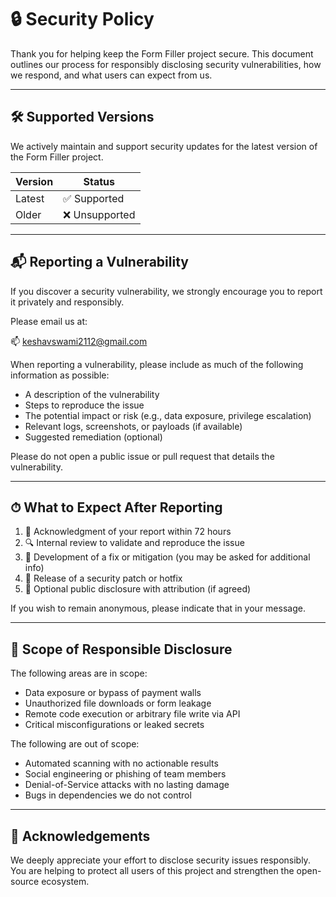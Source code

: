 
# 🔒 Security Policy

Thank you for helping keep the Form Filler project secure. This document outlines our process for responsibly disclosing security vulnerabilities, how we respond, and what users can expect from us.

---

## 🛠 Supported Versions

We actively maintain and support security updates for the latest version of the Form Filler project.

| Version | Status     |
|---------|------------|
| Latest  | ✅ Supported |
| Older   | ❌ Unsupported |

---

## 📬 Reporting a Vulnerability

If you discover a security vulnerability, we strongly encourage you to report it privately and responsibly.

Please email us at:

📫 keshavswami2112@gmail.com

When reporting a vulnerability, please include as much of the following information as possible:

- A description of the vulnerability
- Steps to reproduce the issue
- The potential impact or risk (e.g., data exposure, privilege escalation)
- Relevant logs, screenshots, or payloads (if available)
- Suggested remediation (optional)

Please do not open a public issue or pull request that details the vulnerability.

---

## ⏱ What to Expect After Reporting

1. 🧾 Acknowledgment of your report within 72 hours
2. 🔍 Internal review to validate and reproduce the issue
3. 🔐 Development of a fix or mitigation (you may be asked for additional info)
4. 🚀 Release of a security patch or hotfix
5. 📢 Optional public disclosure with attribution (if agreed)

If you wish to remain anonymous, please indicate that in your message.

---

## 🚫 Scope of Responsible Disclosure

The following areas are in scope:

- Data exposure or bypass of payment walls
- Unauthorized file downloads or form leakage
- Remote code execution or arbitrary file write via API
- Critical misconfigurations or leaked secrets

The following are out of scope:

- Automated scanning with no actionable results
- Social engineering or phishing of team members
- Denial-of-Service attacks with no lasting damage
- Bugs in dependencies we do not control

---

## 🙌 Acknowledgements

We deeply appreciate your effort to disclose security issues responsibly.  
You are helping to protect all users of this project and strengthen the open-source ecosystem.
